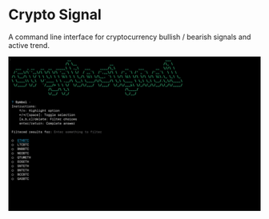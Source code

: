# Crypto Signal

A command line interface for cryptocurrency bullish / bearish signals and active trend.

![cryptosignal](https://github.com/kerimtdev/cryptosignal/blob/main/.github/cryptosignal.gif)
